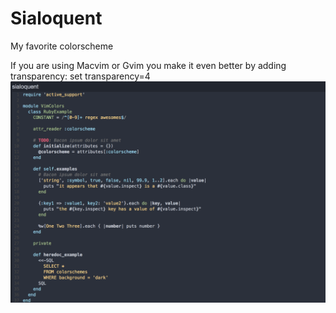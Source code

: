 # Sialoquent

My favorite colorscheme

If you are using Macvim or Gvim you make it even better by adding transparency: 
    set transparency=4    
![alt text](img/screen.png "Screen")
